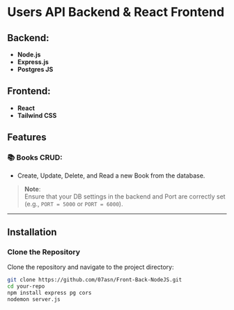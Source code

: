 # Users API Backend & React Frontend

## Backend:
- **Node.js**  
- **Express.js**  
- **Postgres JS**  

## Frontend:
- **React**  
- **Tailwind CSS**  

## Features

### 📚 Books CRUD:
- Create, Update, Delete, and Read a new Book from the database.

> **Note**:  
> Ensure that your DB settings in the backend and Port are correctly set (e.g., `PORT = 5000` or `PORT = 6000`).

---

## Installation

### Clone the Repository  
Clone the repository and navigate to the project directory:

```bash
git clone https://github.com/07asn/Front-Back-NodeJS.git
cd your-repo
npm install express pg cors
nodemon server.js
